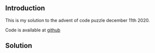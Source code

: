 ## Introduction
This is my solution to the advent of code puzzle december 11th 2020.

Code is available at [github](https://github.com/MatiasStorm/AdventOfCode_2020)

## Solution
